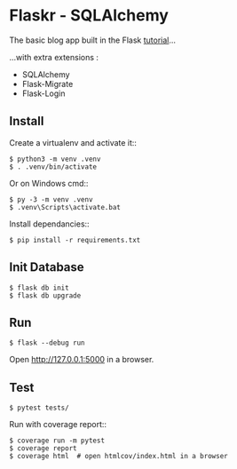 Flaskr - SQLAlchemy
===================

The basic blog app built in the Flask [tutorial](https://flask.palletsprojects.com/tutorial/)...

...with extra extensions :
- SQLAlchemy
- Flask-Migrate
- Flask-Login


Install
-------

Create a virtualenv and activate it::

    $ python3 -m venv .venv
    $ . .venv/bin/activate

Or on Windows cmd::

    $ py -3 -m venv .venv
    $ .venv\Scripts\activate.bat

Install dependancies::

    $ pip install -r requirements.txt

Init Database
-------------

    $ flask db init
    $ flask db upgrade

Run
---

    $ flask --debug run 

Open http://127.0.0.1:5000 in a browser.


Test
----

    $ pytest tests/

Run with coverage report::

    $ coverage run -m pytest
    $ coverage report
    $ coverage html  # open htmlcov/index.html in a browser
